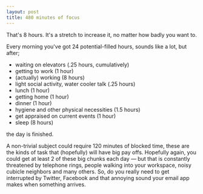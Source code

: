```yaml
---
layout: post
title: 480 minutes of focus
---
```


That's 8 hours. It's a stretch to increase it, no matter how badly you want to.

Every morning you've got 24 potential-filled hours, sounds like a lot, but after;

- waiting on elevators (.25 hours, cumulatively)
- getting to work (1 hour)
- (actually) working (8 hours) 
- light social activity, water cooler talk (.25 hours)
- lunch (1 hour)
- getting home (1 hour)
- dinner (1 hour)
- hygiene and other physical necessities (1.5 hours)
- get appraised on current events (1 hour)
- sleep (8 hours)

the day is finished.

A non-trivial subject could require 120 minutes of blocked time, these are the kinds of task that (hopefully) will have big pay offs. Hopefully again, you could get at least 2 of these big chunks each day &mdash; but that is constantly threatened by telephone rings, people walking into your workspace, noisy cubicle neighbors and many others. So, do you really need to get interrupted by Twitter, Facebook and that annoying sound your email app makes when something arrives.

